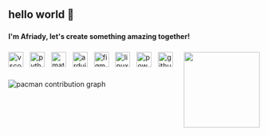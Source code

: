 <h2 align="left">hello world 👋</h2>

###

<h4 align="left">I'm Afriady, let's create something amazing together!</h4>

###

<img align="right" height="152" src="https://media.giphy.com/media/v1.Y2lkPTgyYTE0OTNiOHIzd3g3NGdpbjhnOW52NGhxY3N2aG13enk0N2Q1djBuazN5amQ1MSZlcD12MV9naWZzX3RyZW5kaW5nJmN0PWc/B6odR0DhsStfW/giphy.gif"  />

###

<div align="left">
  <img src="https://skillicons.dev/icons?i=vscode" height="30" alt="vscode logo"  />
  <img width="5" />
  <img src="https://skillicons.dev/icons?i=py" height="30" alt="python logo"  />
  <img width="5" />
  <img src="https://skillicons.dev/icons?i=matlab" height="30" alt="matlab logo"  />
  <img width="5" />
  <img src="https://skillicons.dev/icons?i=arduino" height="30" alt="arduino logo"  />
  <img width="5" />
  <img src="https://skillicons.dev/icons?i=figma" height="30" alt="figma logo"  />
  <img width="5" />
  <img src="https://skillicons.dev/icons?i=linux" height="30" alt="linux logo"  />
  <img width="5" />
  <img src="https://skillicons.dev/icons?i=powershell" height="30" alt="powershell logo"  />
  <img width="5" />
  <img src="https://skillicons.dev/icons?i=github" height="30" alt="github logo"  />
</div>

###

<picture>
  <source media="(prefers-color-scheme: dark)" srcset="https://raw.githubusercontent.com/dickyafriady/dickyafriady/output/pacman-contribution-graph-dark.svg">
  <source media="(prefers-color-scheme: light)" srcset="https://raw.githubusercontent.com/dickyafriady/dickyafriady/output/pacman-contribution-graph.svg">
  <img alt="pacman contribution graph" src="https://raw.githubusercontent.com/dickyafriady/dickyafriady/output/pacman-contribution-graph.svg">
</picture>

###
